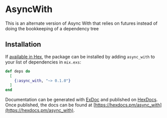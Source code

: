 # AsyncWith

This is an alternate version of Async With that relies on futures instead of
doing the bookkeeping of a dependency tree

## Installation

If [available in Hex](https://hex.pm/docs/publish), the package can be installed
by adding `async_with` to your list of dependencies in `mix.exs`:

```elixir
def deps do
  [
    {:async_with, "~> 0.1.0"}
  ]
end
```

Documentation can be generated with [ExDoc](https://github.com/elixir-lang/ex_doc)
and published on [HexDocs](https://hexdocs.pm). Once published, the docs can
be found at [https://hexdocs.pm/async_with](https://hexdocs.pm/async_with).
